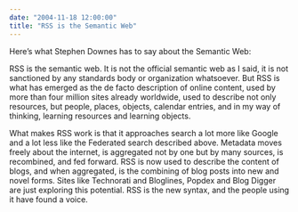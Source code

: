 ```yaml
---
date: "2004-11-18 12:00:00"
title: "RSS is the Semantic Web"
---
```




Here&rsquo;s what Stephen Downes has to say about the Semantic Web:

> 
RSS is the semantic web. It is not the official semantic web as I said, it is not sanctioned by any standards body or organization whatsoever. But RSS is what has emerged as the de facto description of online content, used by more than four million sites already worldwide, used to describe not only resources, but people, places, objects, calendar entries, and in my way of thinking, learning resources and learning objects.

What makes RSS work is that it approaches search a lot more like Google and a lot less like the Federated search described above. Metadata moves freely about the internet, is aggregated not by one but by many sources, is recombined, and fed forward. RSS is now used to describe the content of blogs, and when aggregated, is the combining of blog posts into new and novel forms. Sites like Technorati and Bloglines, Popdex and Blog Digger are just exploring this potential. RSS is the new syntax, and the people using it have found a voice.



